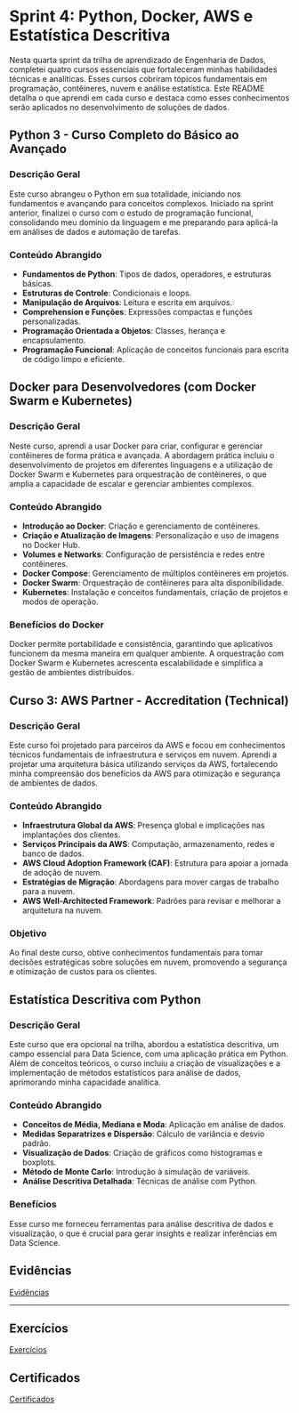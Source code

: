 # Sprint 4: Python, Docker, AWS e Estatística Descritiva

Nesta quarta sprint da trilha de aprendizado de Engenharia de Dados, completei quatro cursos essenciais que fortaleceram minhas habilidades técnicas e analíticas. Esses cursos cobriram tópicos fundamentais em programação, contêineres, nuvem e análise estatística. Este README detalha o que aprendi em cada curso e destaca como esses conhecimentos serão aplicados no desenvolvimento de soluções de dados.

## Python 3 - Curso Completo do Básico ao Avançado

### Descrição Geral
Este curso abrangeu o Python em sua totalidade, iniciando nos fundamentos e avançando para conceitos complexos. Iniciado na sprint anterior, finalizei o curso com o estudo de programação funcional, consolidando meu domínio da linguagem e me preparando para aplicá-la em análises de dados e automação de tarefas.

### Conteúdo Abrangido
- **Fundamentos de Python**: Tipos de dados, operadores, e estruturas básicas.
- **Estruturas de Controle**: Condicionais e loops.
- **Manipulação de Arquivos**: Leitura e escrita em arquivos.
- **Comprehension e Funções**: Expressões compactas e funções personalizadas.
- **Programação Orientada a Objetos**: Classes, herança e encapsulamento.
- **Programação Funcional**: Aplicação de conceitos funcionais para escrita de código limpo e eficiente.

## Docker para Desenvolvedores (com Docker Swarm e Kubernetes)

### Descrição Geral
Neste curso, aprendi a usar Docker para criar, configurar e gerenciar contêineres de forma prática e avançada. A abordagem prática incluiu o desenvolvimento de projetos em diferentes linguagens e a utilização de Docker Swarm e Kubernetes para orquestração de contêineres, o que amplia a capacidade de escalar e gerenciar ambientes complexos.

### Conteúdo Abrangido
- **Introdução ao Docker**: Criação e gerenciamento de contêineres.
- **Criação e Atualização de Imagens**: Personalização e uso de imagens no Docker Hub.
- **Volumes e Networks**: Configuração de persistência e redes entre contêineres.
- **Docker Compose**: Gerenciamento de múltiplos contêineres em projetos.
- **Docker Swarm**: Orquestração de contêineres para alta disponibilidade.
- **Kubernetes**: Instalação e conceitos fundamentais, criação de projetos e modos de operação.

### Benefícios do Docker
Docker permite portabilidade e consistência, garantindo que aplicativos funcionem da mesma maneira em qualquer ambiente. A orquestração com Docker Swarm e Kubernetes acrescenta escalabilidade e simplifica a gestão de ambientes distribuídos.

## Curso 3: AWS Partner - Accreditation (Technical)

### Descrição Geral
Este curso foi projetado para parceiros da AWS e focou em conhecimentos técnicos fundamentais de infraestrutura e serviços em nuvem. Aprendi a projetar uma arquitetura básica utilizando serviços da AWS, fortalecendo minha compreensão dos benefícios da AWS para otimização e segurança de ambientes de dados.

### Conteúdo Abrangido
- **Infraestrutura Global da AWS**: Presença global e implicações nas implantações dos clientes.
- **Serviços Principais da AWS**: Computação, armazenamento, redes e banco de dados.
- **AWS Cloud Adoption Framework (CAF)**: Estrutura para apoiar a jornada de adoção de nuvem.
- **Estratégias de Migração**: Abordagens para mover cargas de trabalho para a nuvem.
- **AWS Well-Architected Framework**: Padrões para revisar e melhorar a arquitetura na nuvem.

### Objetivo
Ao final deste curso, obtive conhecimentos fundamentais para tomar decisões estratégicas sobre soluções em nuvem, promovendo a segurança e otimização de custos para os clientes.

## Estatística Descritiva com Python

### Descrição Geral
Este curso que era opcional na trilha, abordou a estatística descritiva, um campo essencial para Data Science, com uma aplicação prática em Python. Além de conceitos teóricos, o curso incluiu a criação de visualizações e a implementação de métodos estatísticos para análise de dados, aprimorando minha capacidade analítica.

### Conteúdo Abrangido
- **Conceitos de Média, Mediana e Moda**: Aplicação em análise de dados.
- **Medidas Separatrizes e Dispersão**: Cálculo de variância e desvio padrão.
- **Visualização de Dados**: Criação de gráficos como histogramas e boxplots.
- **Método de Monte Carlo**: Introdução à simulação de variáveis.
- **Análise Descritiva Detalhada**: Técnicas de análise com Python.

### Benefícios
Esse curso me forneceu ferramentas para análise descritiva de dados e visualização, o que é crucial para gerar insights e realizar inferências em Data Science.


## Evidências

[Evidências](/Sprint_4/Evidencias/)

---

## Exercícios

[Exercícios](/Sprint_4/Exercicios/) 

## Certificados

[Certificados](/Sprint_4/Certificados/)
